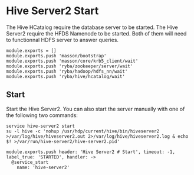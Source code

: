 
# Hive Server2 Start

The Hive HCatalog require the database server to be started. The Hive Server2
require the HFDS Namenode to be started. Both of them will need to functionnal
HDFS server to answer queries.

    module.exports = []
    module.exports.push 'masson/bootstrap'
    module.exports.push 'masson/core/krb5_client/wait'
    module.exports.push 'ryba/zookeeper/server/wait'
    module.exports.push 'ryba/hadoop/hdfs_nn/wait'
    module.exports.push 'ryba/hive/hcatalog/wait'

## Start

Start the Hive Server2. You can also start the server manually with one of the
following two commands:

```
service hive-server2 start
su -l hive -c 'nohup /usr/hdp/current/hive/bin/hiveserver2 >/var/log/hive/hiveserver2.out 2>/var/log/hive/hiveserver2.log & echo $! >/var/run/hive-server2/hive-server2.pid'
```

    module.exports.push header: 'Hive Server2 # Start', timeout: -1, label_true: 'STARTED', handler: ->
      @service_start
        name: 'hive-server2'
